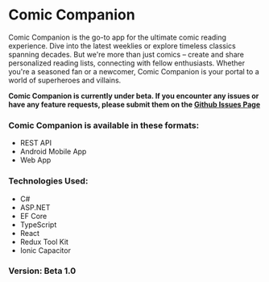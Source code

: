 # Comic Companion

Comic Companion is the go-to app for the ultimate comic reading experience. Dive into the latest weeklies or explore timeless classics spanning decades. But we're more than just comics – create and share personalized reading lists, connecting with fellow enthusiasts. Whether you're a seasoned fan or a newcomer, Comic Companion is your portal to a world of superheroes and villains.

**Comic Companion is currently under beta. If you encounter any issues or have any feature requests, please submit them on the [Github Issues Page](https://github.com/CalvinPVIII/ComicCompanion.Solution/issues)**

### Comic Companion is available in these formats:

- REST API
- Android Mobile App
- Web App

### Technologies Used:

- C#
- ASP.NET
- EF Core
- TypeScript
- React
- Redux Tool Kit
- Ionic Capacitor

### Version: Beta 1.0
